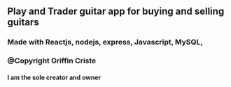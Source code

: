 ## Play and Trader guitar app for buying and selling guitars 

### Made with Reactjs, nodejs, express, Javascript, MySQL, 

### @Copyright Griffin Criste

#### I am the sole creator and owner